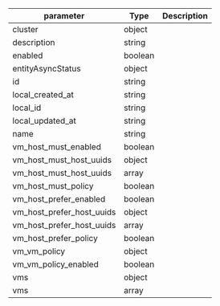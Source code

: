 | parameter | Type | Description |
| ----------- | ----------- |----------- |
| cluster  |  object  |    |
| description  |  string  |    |
| enabled  |  boolean  |    |
| entityAsyncStatus  |  object  |    |
| id  |  string  |    |
| local_created_at  |  string  |    |
| local_id  |  string  |    |
| local_updated_at  |  string  |    |
| name  |  string  |    |
| vm_host_must_enabled  |  boolean  |    |
| vm_host_must_host_uuids  |  object  |    |
| vm_host_must_host_uuids  |  array  |    |
| vm_host_must_policy  |  boolean  |    |
| vm_host_prefer_enabled  |  boolean  |    |
| vm_host_prefer_host_uuids  |  object  |    |
| vm_host_prefer_host_uuids  |  array  |    |
| vm_host_prefer_policy  |  boolean  |    |
| vm_vm_policy  |  object  |    |
| vm_vm_policy_enabled  |  boolean  |    |
| vms  |  object  |    |
| vms  |  array  |    |